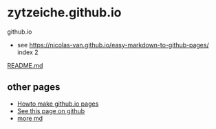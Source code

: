 # zytzeiche.github.io


github.io

- see https://nicolas-van.github.io/easy-markdown-to-github-pages/
index 2

[README.md](./README.md)

## other pages

- [Howto make github.io pages](github-io-pages/README.md)
- [See this page on github](https://github.com/zytzeiche/zytzeiche.github.io)
- [more md](./more.md)

